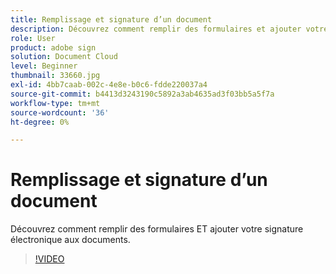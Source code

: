 ```yaml
---
title: Remplissage et signature d’un document
description: Découvrez comment remplir des formulaires et ajouter votre signature électronique aux documents.
role: User
product: adobe sign
solution: Document Cloud
level: Beginner
thumbnail: 33660.jpg
exl-id: 4bb7caab-002c-4e8e-b0c6-fdde220037a4
source-git-commit: b4413d3243190c5892a3ab4635ad3f03bb5a5f7a
workflow-type: tm+mt
source-wordcount: '36'
ht-degree: 0%

---
```


# Remplissage et signature d’un document

Découvrez comment remplir des formulaires ET ajouter votre signature électronique aux documents.

>[!VIDEO](https://video.tv.adobe.com/v/33660?hidetitle=true)

